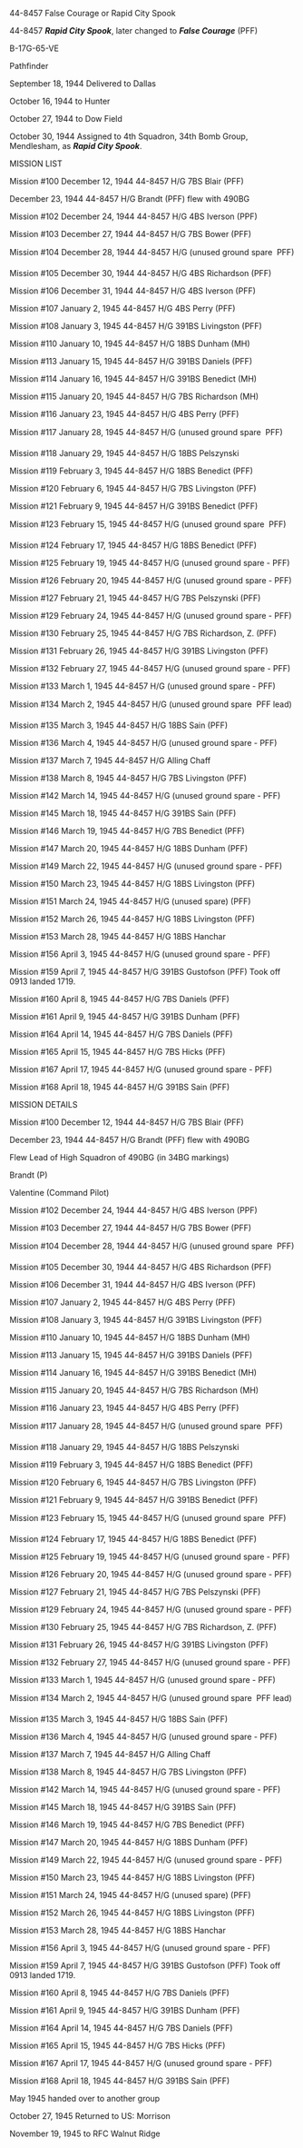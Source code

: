 





44-8457 False Courage or Rapid City Spook






 




44-8457 ***Rapid City Spook***, later changed to ***False
Courage*** (PFF)

B-17G-65-VE

Pathfinder

September 18, 1944 Delivered to Dallas

October 16, 1944 to Hunter

October 27, 1944 to Dow Field

October 30, 1944 Assigned to 4th Squadron, 34th
Bomb Group, Mendlesham, as ***Rapid City Spook***.

MISSION LIST

Mission #100 December 12, 1944 44-8457 H/G 7BS Blair (PFF)


 December 23, 1944 44-8457 H/G
Brandt (PFF) flew with 490BG

Mission #102 December 24, 1944 44-8457 H/G 4BS Iverson (PPF)

Mission #103 December 27, 1944 44-8457 H/G 7BS Bower (PFF)

Mission #104 December 28, 1944 44-8457 H/G (unused ground
spare  PFF)

Mission #105 December 30, 1944 44-8457 H/G 4BS Richardson
(PFF)

Mission #106 December 31, 1944 44-8457 H/G 4BS Iverson (PFF)

Mission #107 January 2, 1945 44-8457 H/G 4BS Perry (PFF)

Mission #108 January 3, 1945 44-8457 H/G 391BS Livingston
(PFF)

Mission #110 January 10, 1945 44-8457 H/G 18BS Dunham (MH)

Mission #113 January 15, 1945 44-8457 H/G 391BS Daniels
(PFF)

Mission #114 January 16, 1945 44-8457 H/G 391BS Benedict
(MH)

Mission #115 January 20, 1945 44-8457 H/G 7BS Richardson
(MH)

Mission #116 January 23, 1945 44-8457 H/G 4BS Perry (PFF)

Mission #117 January 28, 1945 44-8457 H/G (unused ground
spare  PFF)

Mission #118 January 29, 1945 44-8457 H/G 18BS Pelszynski

Mission #119 February 3, 1945 44-8457 H/G 18BS Benedict
(PFF)

Mission #120 February 6, 1945 44-8457 H/G 7BS Livingston
(PFF)

Mission #121 February 9, 1945 44-8457 H/G 391BS Benedict
(PFF)

Mission #123 February 15, 1945 44-8457 H/G (unused ground
spare  PFF)

Mission #124 February 17, 1945 44-8457 H/G 18BS Benedict
(PFF)

Mission #125 February 19, 1945 44-8457 H/G (unused ground
spare \- PFF)

Mission #126 February 20, 1945 44-8457 H/G (unused ground
spare \- PFF)

Mission #127 February 21, 1945 44-8457 H/G 7BS Pelszynski
(PFF)

Mission #129 February 24, 1945 44-8457 H/G (unused ground
spare \- PFF)

Mission #130 February 25, 1945 44-8457 H/G 7BS Richardson,
Z. (PFF)

Mission #131 February 26, 1945 44-8457 H/G 391BS Livingston
(PFF)

Mission #132 February 27, 1945 44-8457 H/G (unused ground
spare \- PFF)

Mission #133 March 1, 1945 44-8457 H/G (unused ground spare
\- PFF)

Mission #134 March 2, 1945 44-8457 H/G (unused ground spare
 PFF lead)

Mission #135 March 3, 1945 44-8457 H/G 18BS Sain (PFF)

Mission #136 March 4, 1945 44-8457 H/G (unused ground spare
\- PFF)

Mission #137 March 7, 1945 44-8457 H/G
Alling Chaff

Mission #138 March 8, 1945 44-8457 H/G 7BS Livingston (PFF)

Mission #142 March 14, 1945 44-8457 H/G (unused ground spare
\- PFF)

Mission #145 March 18, 1945 44-8457 H/G 391BS Sain (PFF)

Mission #146 March 19, 1945 44-8457 H/G 7BS Benedict (PFF)

Mission #147 March 20, 1945 44-8457 H/G 18BS Dunham (PFF)

Mission #149 March 22, 1945 44-8457 H/G (unused ground spare
\- PFF)

Mission #150 March 23, 1945 44-8457 H/G 18BS Livingston
(PFF)

Mission #151 March 24, 1945 44-8457 H/G (unused spare) (PFF)

Mission #152 March 26, 1945 44-8457 H/G 18BS Livingston
(PFF)

Mission #153 March 28, 1945 44-8457 H/G 18BS Hanchar

Mission #156 April 3, 1945 44-8457 H/G (unused ground spare
\- PFF)

Mission #159 April 7, 1945 44-8457 H/G 391BS Gustofson (PFF)
Took off 0913 landed 1719\.

Mission #160 April 8, 1945 44-8457 H/G 7BS Daniels (PFF)

Mission #161 April 9, 1945 44-8457 H/G 391BS Dunham (PFF)

Mission #164 April 14, 1945 44-8457 H/G 7BS Daniels (PFF)

Mission #165 April 15, 1945 44-8457 H/G 7BS Hicks (PFF)

Mission #167 April 17, 1945 44-8457 H/G (unused ground spare
\- PFF)

Mission #168 April 18, 1945 44-8457 H/G 391BS Sain (PFF)

MISSION DETAILS

Mission #100 December 12, 1944 44-8457 H/G 7BS Blair (PFF)


 December 23, 1944 44-8457 H/G
Brandt (PFF) flew with 490BG

Flew Lead of High Squadron of 490BG (in 34BG markings)

Brandt (P)

Valentine (Command Pilot)

Mission #102 December 24, 1944 44-8457 H/G 4BS Iverson (PPF)

Mission #103 December 27, 1944 44-8457 H/G 7BS Bower (PFF)

Mission #104 December 28, 1944 44-8457 H/G (unused ground
spare  PFF)

Mission #105 December 30, 1944 44-8457 H/G 4BS Richardson
(PFF)

Mission #106 December 31, 1944 44-8457 H/G 4BS Iverson (PFF)

Mission #107 January 2, 1945 44-8457 H/G 4BS Perry (PFF)

Mission #108 January 3, 1945 44-8457 H/G 391BS Livingston
(PFF)

Mission #110 January 10, 1945 44-8457 H/G 18BS Dunham (MH)

Mission #113 January 15, 1945 44-8457 H/G 391BS Daniels
(PFF)

Mission #114 January 16, 1945 44-8457 H/G 391BS Benedict
(MH)

Mission #115 January 20, 1945 44-8457 H/G 7BS Richardson
(MH)

Mission #116 January 23, 1945 44-8457 H/G 4BS Perry (PFF)

Mission #117 January 28, 1945 44-8457 H/G (unused ground
spare  PFF)

Mission #118 January 29, 1945 44-8457 H/G 18BS Pelszynski

Mission #119 February 3, 1945 44-8457 H/G 18BS Benedict
(PFF)

Mission #120 February 6, 1945 44-8457 H/G 7BS Livingston
(PFF)

Mission #121 February 9, 1945 44-8457 H/G 391BS Benedict
(PFF)

Mission #123 February 15, 1945 44-8457 H/G (unused ground
spare  PFF)

Mission #124 February 17, 1945 44-8457 H/G 18BS Benedict
(PFF)

Mission #125 February 19, 1945 44-8457 H/G (unused ground
spare \- PFF)

Mission #126 February 20, 1945 44-8457 H/G (unused ground
spare \- PFF)

Mission #127 February 21, 1945 44-8457 H/G 7BS Pelszynski
(PFF)

Mission #129 February 24, 1945 44-8457 H/G (unused ground
spare \- PFF)

Mission #130 February 25, 1945 44-8457 H/G 7BS Richardson,
Z. (PFF)

Mission #131 February 26, 1945 44-8457 H/G 391BS Livingston
(PFF)

Mission #132 February 27, 1945 44-8457 H/G (unused ground
spare \- PFF)

Mission #133 March 1, 1945 44-8457 H/G (unused ground spare
\- PFF)

Mission #134 March 2, 1945 44-8457 H/G (unused ground spare
 PFF lead)

Mission #135 March 3, 1945 44-8457 H/G 18BS Sain (PFF)

Mission #136 March 4, 1945 44-8457 H/G (unused ground spare
\- PFF)

Mission #137 March 7, 1945 44-8457 H/G
Alling Chaff

Mission #138 March 8, 1945 44-8457 H/G 7BS Livingston (PFF)

Mission #142 March 14, 1945 44-8457 H/G (unused ground spare
\- PFF)

Mission #145 March 18, 1945 44-8457 H/G 391BS Sain (PFF)

Mission #146 March 19, 1945 44-8457 H/G 7BS Benedict (PFF)

Mission #147 March 20, 1945 44-8457 H/G 18BS Dunham (PFF)

Mission #149 March 22, 1945 44-8457 H/G (unused ground spare
\- PFF)

Mission #150 March 23, 1945 44-8457 H/G 18BS Livingston
(PFF)

Mission #151 March 24, 1945 44-8457 H/G (unused spare) (PFF)

Mission #152 March 26, 1945 44-8457 H/G 18BS Livingston
(PFF)

Mission #153 March 28, 1945 44-8457 H/G 18BS Hanchar

Mission #156 April 3, 1945 44-8457 H/G (unused ground spare
\- PFF)

Mission #159 April 7, 1945 44-8457 H/G 391BS Gustofson (PFF)
Took off 0913 landed 1719\.

Mission #160 April 8, 1945 44-8457 H/G 7BS Daniels (PFF)

Mission #161 April 9, 1945 44-8457 H/G 391BS Dunham (PFF)

Mission #164 April 14, 1945 44-8457 H/G 7BS Daniels (PFF)

Mission #165 April 15, 1945 44-8457 H/G 7BS Hicks (PFF)

Mission #167 April 17, 1945 44-8457 H/G (unused ground spare
\- PFF)

Mission #168 April 18, 1945 44-8457 H/G 391BS Sain (PFF)

May 1945 handed over to another group

October 27, 1945 Returned to US: Morrison

November 19, 1945 to RFC Walnut Ridge




